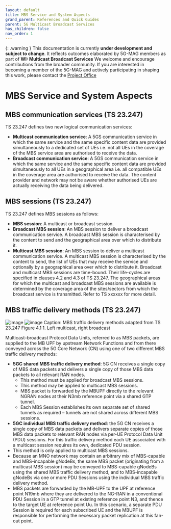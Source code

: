 ```yaml
---
layout: default
title: MBS Service and System Aspects
grand_parent: References and Quick Guides
parent: 5G Multicast Broadcast Services
has_children: false
nav_order: 1
---
```


{: .warning }
This documentation is currently **under development and subject to change**. It reflects outcomes elaborated by 5G-MAG members as part of **WI: Multicast Broadcast Services**
We welcome and encourage contributions from the broader community. If you are interested in becoming a member of the 5G-MAG and actively participating in shaping this work, please contact the [Project Office](https://www.5g-mag.com/contact)

# MBS Service and System Aspects

## MBS communication services (TS 23.247)
TS 23.247 defines two new logical communication services:
*	**Multicast communication service**: A 5GS communication service in which the same service and the same specific content data are provided simultaneously to a dedicated set of UEs i.e. not all UEs in the coverage of the MBS service area are authorised to receive the data.
*	**Broadcast communication service**: A 5GS communication service in which the same service and the same specific content data are provided simultaneously to all UEs in a geographical area i.e. all compatible UEs in the coverage area are authorised to receive the data. The content provider and network may not be aware whether authorised UEs are actually receiving the data being delivered.

## MBS sessions (TS 23.247)
TS 23.247  defines MBS sessions as follows:
*	**MBS session**: A multicast or broadcast session.
*	**Broadcast MBS session**: An MBS session to deliver a broadcast communication service. A broadcast MBS session is characterised by the content to send and the geographical area over which to distribute it.
*	**Multicast MBS session**: An MBS session to deliver a multicast communication service. A multicast MBS session is characterised by the content to send, the list of UEs that may receive the service and optionally by a geographical area over which to distribute it.
Broadcast and multicast MBS sessions are time-bound. Their life-cycles are specified in clauses 4.2 and 4.3 of TS 23.247.
The geographical areas for which the multicast and broadcast MBS sessions are available is determined by the coverage area of the sites/sectors from which the broadcast service is transmitted. Refer to TS xxxxxx for more detail.

## MBS traffic delivery methods (TS 23.247)
![image](https://github.com/user-attachments/assets/25f15af6-49b1-4c75-b567-ce225fa3bc96)
![image](https://github.com/user-attachments/assets/5e09d1a7-cb89-4f81-9d31-fac6d01e9a73)
Caption: MBS traffic delivery methods adapted from TS 23.247 Figure 4.1 1. Left multicast, right broadcast 

Multicast–broadcast Protocol Data Units, referred to as MBS packets, are supplied to the MB UPF by upstream Network Functions and from there conveyed across the 5G Core Network (CN) using one of two different MBS traffic delivery methods:

* **5GC shared MBS traffic delivery method**: 5G CN receives a single copy of MBS data packets and delivers a single copy of those MBS data packets to all relevant  RAN nodes.
  * This method must be applied for broadcast MBS sessions.
  * This method may be applied to multicast MBS sessions.
  * MBS packet is forwarded by the MBUPF directly to the relevant NGRAN nodes at their N3mb reference point via a shared GTP tunnel.
  * Each MBS Session establishes its own separate set of shared tunnels as required – tunnels are not shared across different MBS sessions.
*	**5GC individual MBS traffic delivery method**: the 5G CN receives a single copy of MBS data packets and delivers separate copies of those MBS data packets to relevant RAN nodes via per-UE Protocol Data Unit (PDU) sessions. For this traffic delivery method each UE associated with a multicast session requires its own, dedicated PDU session.
  * This method is only applied to multicast MBS sessions.
  * Because an MNO network may contain an arbitrary mix of MBS-capable and MBS-incapable gNodeBs, the same MBS packet (originating from a multicast MBS session) may be conveyed to MBS-capable gNodeBs using the shared MBS traffic delivery method, and to MBS-incapable gNodeBs via one or more PDU Sessions using the individual MBS traffic delivery method.
  * MBS packets are forwarded by the MB-UPF to the UPF at reference point N19mb where they are delivered to the NG-RAN in a conventional PDU Session in a GTP tunnel at existing reference point N3, and thence to the target UE at reference point Uu. In this scenario, a separate PDU Session is required for each subscribed UE and the MBUPF is responsible for performing the necessary packet replication at this fan-out point.

